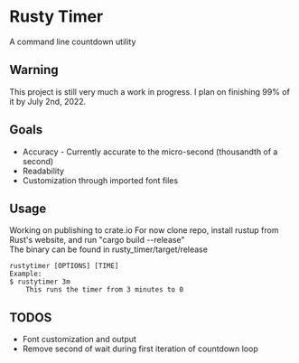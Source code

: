 # Rusty Timer 
A command line countdown utility 
## Warning 
This project is still very much a work in progress. I plan on finishing 99% of it by July 2nd, 2022. 
## Goals 
* Accuracy - Currently accurate to the micro-second (thousandth of a second) 
* Readability 
* Customization through imported font files 
## Usage 
Working on publishing to crate.io
For now clone repo, install rustup from Rust's website, and run "cargo build --release"  
The binary can be found in rusty_timer/target/release
```
rustytimer [OPTIONS] [TIME]
Example: 
$ rustytimer 3m
    This runs the timer from 3 minutes to 0
```

## TODOS
* Font customization and output 
* Remove second of wait during first iteration of countdown loop 
